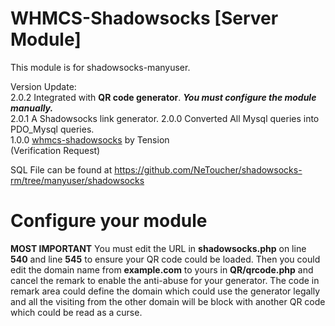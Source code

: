 # WHMCS-Shadowsocks [Server Module]

This module is for shadowsocks-manyuser.</br>

Version Update:</br>
2.0.2 Integrated with <strong>QR code generator</strong>. ***You must configure the module manually.***</br>
2.0.1 A Shadowsocks link generator.
2.0.0 Converted All Mysql queries into PDO_Mysql queries.</br>
1.0.0 <a href="https://github.com/soft-wiki/whmcs-shadowsocks">whmcs-shadowsocks</a> by Tension</br>(Verification Request)

SQL File can be found at https://github.com/NeToucher/shadowsocks-rm/tree/manyuser/shadowsocks

# Configure your module
<strong>****MOST IMPORTANT****</strong> You must edit the URL in <strong>shadowsocks.php</strong> on line <strong>540</strong> and line <strong>545</strong> to ensure your QR code could be loaded. Then you could edit the domain name from <strong>example.com</strong> to yours in <strong>QR/qrcode.php</strong> and cancel the remark to enable the anti-abuse for your generator. The code in remark area could define the domain which could use the generator legally and all the visiting from the other domain will be block with another QR code which could be read as a curse.
